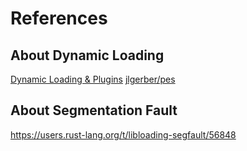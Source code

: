 # References
## About Dynamic Loading
[Dynamic Loading & Plugins](https://michael-f-bryan.github.io/rust-ffi-guide/dynamic_loading.html)
[jlgerber/pes](https://github.com/jlgerber/pes)

## About Segmentation Fault
https://users.rust-lang.org/t/libloading-segfault/56848